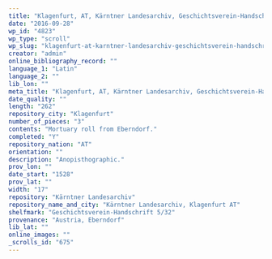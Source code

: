```yaml
---
title: "Klagenfurt, AT, Kärntner Landesarchiv, Geschichtsverein-Handschrift 5/32"
date: "2016-09-28"
wp_id: "4823"
wp_type: "scroll"
wp_slug: "klagenfurt-at-karntner-landesarchiv-geschichtsverein-handschrift-532"
creator: "admin"
online_bibliography_record: ""
language_1: "Latin"
language_2: ""
lib_lon: ""
meta_title: "Klagenfurt, AT, Kärntner Landesarchiv, Geschichtsverein-Handschrift 5/32"
date_quality: ""
length: "262"
repository_city: "Klagenfurt"
number_of_pieces: "3"
contents: "Mortuary roll from Eberndorf."
completed: "Y"
repository_nation: "AT"
orientation: ""
description: "Anopisthographic."
prov_lon: ""
date_start: "1528"
prov_lat: ""
width: "17"
repository: "Kärntner Landesarchiv"
repository_name_and_city: "Kärntner Landesarchiv, Klagenfurt AT"
shelfmark: "Geschichtsverein-Handschrift 5/32"
provenance: "Austria, Eberndorf"
lib_lat: ""
online_images: ""
_scrolls_id: "675"
---
```



